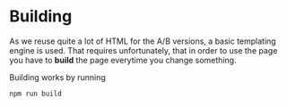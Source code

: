 # Building

As we reuse quite a lot of HTML for the A/B versions, a basic templating engine is used. That requires unfortunately, that in order to use the page you have to **build** the page everytime you change something.

Building works by running

```
npm run build
```

